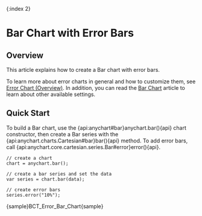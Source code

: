 {:index 2}
# Bar Chart with Error Bars

## Overview

This article explains how to create a Bar chart with error bars.

To learn more about error charts in general and how to customize them, see [Error Chart (Overview)](Overview). In addition, you can read the [Bar Chart](../Bar_Chart) article to learn about other available settings.

## Quick Start

To build a Bar chart, use the {api:anychart#bar}anychart.bar(){api} chart constructor, then create a Bar series with the {api:anychart.charts.Cartesian#bar}bar(){api} method. To add error bars, call {api:anychart.core.cartesian.series.Bar#error}error(){api}.

```
// create a chart
chart = anychart.bar();

// create a bar series and set the data
var series = chart.bar(data);

// create error bars
series.error("10%");
```

{sample}BCT\_Error\_Bar\_Chart{sample}